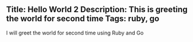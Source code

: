 Title: Hello World 2
Description: This is greeting the world for second time
Tags: ruby, go
---
I will greet the world for second time
using Ruby and Go
